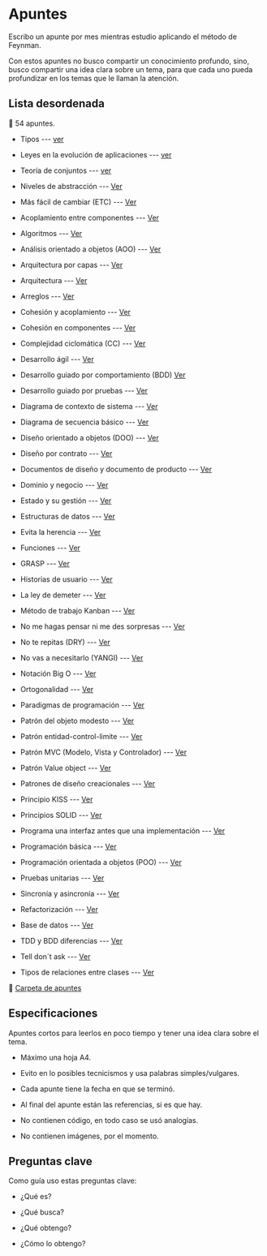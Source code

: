 # Apuntes

Escribo un apunte por mes mientras estudio aplicando el método de Feynman. 

Con estos apuntes no busco compartir un conocimiento profundo, sino, busco compartir una idea clara sobre un tema, para que cada uno pueda profundizar en los temas que le llaman la atención.

## Lista desordenada 

:memo: 54 apuntes.

* Tipos --- [ver](apuntes/Tipos.md)

* Leyes en la evolución de aplicaciones --- [ver](apuntes/Leyes_en_la_evolucion_de_aplicaciones.md)

* Teoría de conjuntos --- [ver](apuntes/Teoria%20de%20conjuntos.md)

* Niveles de abstracción --- [Ver](apuntes/Niveles%20de%20abstraccion.md)

* Más fácil de cambiar (ETC) --- [Ver](apuntes/Mas%20facil%20de%20cambiar%20(STR).md)

* Acoplamiento entre componentes --- [Ver](apuntes/Acoplamiento%20entre%20componentes.md)

* Algoritmos --- [Ver](apuntes/Algoritmos.md)

* Análisis orientado a objetos (AOO) --- [Ver](apuntes/Analisis%20orientado%20a%20objetos%20(AOO).md)

* Arquitectura por capas --- [Ver](apuntes/arquitectura%20por%20capas.md)

* Arquitectura --- [Ver](apuntes/Arquitectura.md)

* Arreglos --- [Ver](apuntes/Arreglos.md)

* Cohesión y acoplamiento --- [Ver](apuntes/Cohesion%20y%20acoplamiento.md)

* Cohesión en componentes --- [Ver](apuntes/Cohesion%20en%20componentes.md)

* Complejidad ciclomática (CC) --- [Ver](apuntes/Complejidad%20ciclomatica%20(CC).md)

* Desarrollo ágil --- [Ver](apuntes/Desarrollo%20agil.md)

* Desarrollo guiado por comportamiento (BDD) [Ver](apuntes/Desarrollo%20guiado%20por%20comportamiento%20(BDD).md)

* Desarrollo guiado por pruebas --- [Ver](apuntes/Desarrollo%20guiado%20por%20pruevas%20(TDD).md)

* Diagrama de contexto de sistema --- [Ver](apuntes/Diagrama%20de%20contexto%20de%20sistema.md)

* Diagrama de secuencia básico --- [Ver](apuntes/Diagrama%20de%20secuencia%20basico.md)

* Diseño orientado a objetos (DOO) --- [Ver](apuntes/Disenno%20orientado%20a%20objetos%20(DOO).md)

* Diseño por contrato --- [Ver](apuntes/Disenno%20por%20contrato.md)

* Documentos de diseño y documento de producto --- [Ver](apuntes/Documentos%20de%20disenno%20y%20documento%20de%20producto.md)

* Dominio y negocio --- [Ver](apuntes/Dominio%20y%20negocio.md)

* Estado y su gestión --- [Ver](apuntes/Estado%20y%20su%20gestion.md)

* Estructuras de datos --- [Ver](apuntes/Estructuras%20de%20datos.md)

* Evita la herencia --- [Ver](apuntes/Evita%20la%20herencia.md)

* Funciones --- [Ver](apuntes/Funciones.md)

* GRASP --- [Ver](apuntes/GRASP.md)

* Historias de usuario --- [Ver](apuntes/Historias%20de%20usuario.md)

* La ley de demeter --- [Ver](apuntes/La%20ley%20de%20demeter.md)

* Método de trabajo Kanban --- [Ver](apuntes/Metodo%20de%20trabajo%20Kanban.md)

* No me hagas pensar ni me des sorpresas --- [Ver](apuntes/No%20me%20hagas%20pensar%20ni%20me%20des%20sorpresas.md)

* No te repitas (DRY) --- [Ver](apuntes/No%20te%20repitas%20(DRY).md)

* No vas a necesitarlo (YANGI) --- [Ver](apuntes/No%20vas%20a%20necesitarlo%20(YANGI).md)

* Notación Big O --- [Ver](apuntes/Notacion%20Big%20O.md)

* Ortogonalidad --- [Ver](apuntes/Ortogonalidad.md)

* Paradigmas de programación --- [Ver](apuntes/Paradigmas%20de%20programacion.md)

* Patrón del objeto modesto --- [Ver](apuntes/Patron%20del%20objeto%20modesto.md)

* Patrón entidad-control-limite --- [Ver](apuntes/Patron%20entidad-control-limite.md)

* Patrón MVC (Modelo, Vista y Controlador) --- [Ver](apuntes/Patron%20MVC%20(Modelo,%20vista%20y%20controlador).md)

* Patrón Value object --- [Ver](apuntes/Patron%20Value%20object.md)

* Patrones de diseño creacionales --- [Ver](apuntes/Patrones%20de%20diseño%20creacionales.md)

* Principio KISS --- [Ver](apuntes/Principio%20KISS.md)

* Principios SOLID --- [Ver](apuntes/Principios%20SOLID.md)

* Programa una interfaz antes que una implementación --- [Ver](apuntes/Programa%20una%20interfaz%20antes%20que%20una%20implementacion.md)

* Programación básica --- [Ver](apuntes/Programacion%20basica.md)

* Programación orientada a objetos (POO) --- [Ver](apuntes/Programacion%20orientada%20a%20objetos%20(POO).md)

* Pruebas unitarias --- [Ver](apuntes/Pruevas%20unitarias.md)

* Sincronía y asincronía --- [Ver](apuntes/Sincronia%20y%20asincronia.md)

* Refactorización --- [Ver](apuntes/Refactorizacion.md)

* Base de datos --- [Ver](apuntes/Base%20de%20datos.md)

* TDD y BDD diferencias --- [Ver](apuntes/TDD%20y%20BDD%20diferencias.md)

* Tell don´t ask --- [Ver](apuntes/Tell%20dont%20ask.md)

* Tipos de relaciones entre clases --- [Ver](apuntes/Tipos%20de%20relaciones%20entre%20clases.md)

:pushpin: [Carpeta de apuntes](https://github.com/CiroMirkin/Apuntes/tree/main/apuntes)

## Especificaciones  

Apuntes cortos para leerlos en poco tiempo y tener una idea clara sobre el tema.

* Máximo una hoja A4.

* Evito en lo posibles tecnicismos y usa palabras simples/vulgares.

* Cada apunte tiene la fecha en que se terminó.

* Al final del apunte están las referencias, si es que hay.

* No contienen código, en todo caso se usó analogías.

* No contienen imágenes, por el momento.

## Preguntas clave

Como guía uso estas preguntas clave:

* ¿Qué es?

* ¿Qué busca?

* ¿Qué obtengo?

* ¿Cómo lo obtengo?